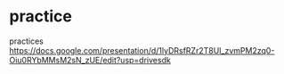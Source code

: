 # practice
practices
https://docs.google.com/presentation/d/1lyDRsfRZr2T8UI_zvmPM2zq0-Oiu0RYbMMsM2sN_zUE/edit?usp=drivesdk
